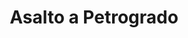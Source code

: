 ﻿---
title: "Asalto a Petrogrado"
permalink: periodes_762.html
layout: periode
dataInici: 1919-10-16
dataFi: 1919-11-14
sidebar: periodes
pares:
  - id: 414
    title: "Guerra Civil Rusa"
    dataInici: "(1917-11-07)"
    dataFi: "(1922-10-25)"

fills:
jocsPrincipals:
  - title: "Battles #5. White October: The Last Assault on Red Petrograd, October 1919"
    bggId: 58098
    dataInici: 
    dataFi: 

jocsEscenaris:
jocsEpoca:
jocsEpocaEscenaris:
---
